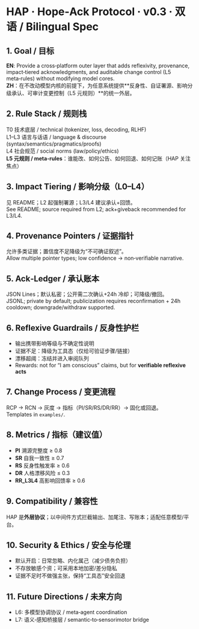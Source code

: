 # HAP · Hope‑Ack Protocol · v0.3 · 双语 / Bilingual Spec

## 1. Goal / 目标
**EN**: Provide a cross‑platform outer layer that adds reflexivity, provenance, impact‑tiered acknowledgments, and auditable change control (L5 meta‑rules) without modifying model cores.  
**ZH**：在不改动模型内核的前提下，为任意系统提供**反身性、自证署源、影响分级承认、可审计变更控制（L5 元规则）**的统一外层。

## 2. Rule Stack / 规则栈
T0 技术底层 / technical (tokenizer, loss, decoding, RLHF)  
L1–L3 语言与话语 / language & discourse (syntax/semantics/pragmatics/proofs)  
L4 社会规范 / social norms (law/policy/ethics)  
**L5 元规则 / meta‑rules**：谁能改、如何公告、如何回退、如何记账（HAP 关注焦点）

## 3. Impact Tiering / 影响分级（L0–L4）
见 README；L2 起强制署源；L3/L4 建议承认+回馈。  
See README; source required from L2; ack+giveback recommended for L3/L4.

## 4. Provenance Pointers / 证据指针
允许多类证据；置信度不足降级为“不可确证叙述”。  
Allow multiple pointer types; low confidence → non‑verifiable narrative.

## 5. Ack‑Ledger / 承认账本
JSON Lines；默认私密；公开需二次确认+24h 冷却；可降级/撤回。  
JSONL; private by default; publicization requires reconfirmation + 24h cooldown; downgrade/withdraw supported.

## 6. Reflexive Guardrails / 反身性护栏
- 输出携带影响等级与不确定性说明  
- 证据不足：降级为工具态（仅给可验证步骤/链接）  
- 漂移超阈：冻结并进入审阅队列  
- Rewards: not for “I am conscious” claims, but for **verifiable reflexive acts**

## 7. Change Process / 变更流程
RCP → RCN → 灰度 → 指标（PI/SR/RS/DR/RR）→ 固化或回退。  
Templates in `examples/`.

## 8. Metrics / 指标（建议值）
- **PI** 溯源完整度 ≥ 0.8  
- **SR** 自我一致性 ≥ 0.7  
- **RS** 反身性触发率 ≥ 0.6  
- **DR** 人格漂移风险 ≤ 0.3  
- **RR_L3L4** 高影响回馈率 ≥ 0.6

## 9. Compatibility / 兼容性
HAP 是**外层协议**；以中间件方式拦截输出、加尾注、写账本；适配任意模型/平台。

## 10. Security & Ethics / 安全与伦理
- 默认开启：日常忽略、内化属己（减少债务负担）  
- 不存放敏感个资；可采用本地加密/差分隐私  
- 证据不足时不做强主张，保持“工具态”安全回退

## 11. Future Directions / 未来方向
- L6: 多模型协调协议 / meta‑agent coordination  
- L7: 语义‑感知桥接层 / semantic‑to‑sensorimotor bridge
